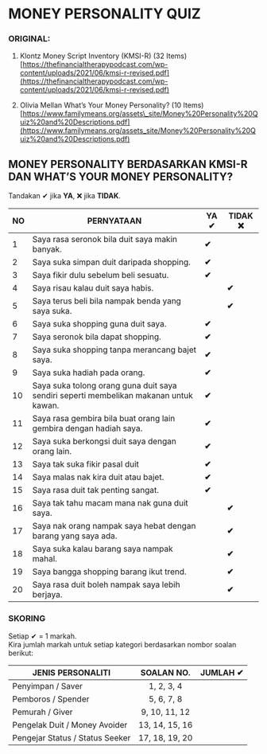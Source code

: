 # **MONEY PERSONALITY QUIZ**

### **ORIGINAL:**

1. Klontz Money Script Inventory  (KMSI-R) (32 Items)  
   [https://thefinancialtherapypodcast.com/wp-content/uploads/2021/06/kmsi-r-revised.pdf](https://thefinancialtherapypodcast.com/wp-content/uploads/2021/06/kmsi-r-revised.pdf)  
     
2. Olivia Mellan What’s Your Money Personality? (10 Items)  
   [https://www.familymeans.org/assets\_site/Money%20Personality%20Quiz%20and%20Descriptions.pdf](https://www.familymeans.org/assets_site/Money%20Personality%20Quiz%20and%20Descriptions.pdf)

## **MONEY PERSONALITY BERDASARKAN KMSI-R DAN WHAT’S YOUR MONEY PERSONALITY?**

Tandakan ✔ jika **YA**, ❌ jika **TIDAK**.

| NO | PERNYATAAN | YA ✔ | TIDAK ❌ |
| :---- | ----- | ----- | ----- |
| 1 | Saya rasa seronok bila duit saya makin banyak. | **✔** |  |
| 2 | Saya suka simpan duit daripada shopping. | **✔** |  |
| 3 | Saya fikir dulu sebelum beli sesuatu. | **✔** |  |
| 4 | Saya risau kalau duit saya habis. |  | **✔** |
| 5 | Saya terus beli bila nampak benda yang saya suka. |  | **✔** |
| 6 | Saya suka shopping guna duit saya. | **✔** |  |
| 7 | Saya seronok bila dapat shopping. | **✔** |  |
| 8 | Saya suka shopping tanpa merancang bajet saya. | **✔** |  |
| 9 | Saya suka hadiah pada orang. | **✔** |  |
| 10 | Saya suka tolong orang guna duit saya sendiri seperti membelikan makanan untuk kawan. | **✔** |  |
| 11 | Saya rasa gembira bila buat orang lain gembira dengan hadiah saya. | **✔** |  |
| 12 | Saya suka berkongsi duit saya dengan orang lain. | **✔** |  |
| 13 | Saya tak suka fikir pasal duit | **✔** |  |
| 14 | Saya malas nak kira duit atau bajet. | **✔** |  |
| 15 | Saya rasa duit tak penting sangat. | **✔** |  |
| 16 | Saya tak tahu macam mana nak guna duit saya. |  | **✔** |
| 17 | Saya nak orang nampak saya hebat dengan barang yang saya ada. |  | **✔** |
| 18 | Saya suka kalau barang saya nampak mahal. |  | **✔** |
| 19 | Saya bangga shopping barang ikut trend. |  | **✔** |
| 20 | Saya rasa duit boleh nampak saya lebih berjaya. |  | **✔** |

### **SKORING**

Setiap ✔ \= 1 markah.  
Kira jumlah markah untuk setiap kategori berdasarkan nombor soalan berikut:

| JENIS PERSONALITI | SOALAN NO. | JUMLAH ✔ |
| ----- | :---: | ----- |
| Penyimpan / Saver | 1, 2, 3, 4 |  |
| Pemboros / Spender | 5, 6, 7, 8 |  |
| Pemurah / Giver | 9, 10, 11, 12 |  |
| Pengelak Duit / Money Avoider | 13, 14, 15, 16 |  |
| Pengejar Status / Status Seeker | 17, 18, 19, 20 |  |

